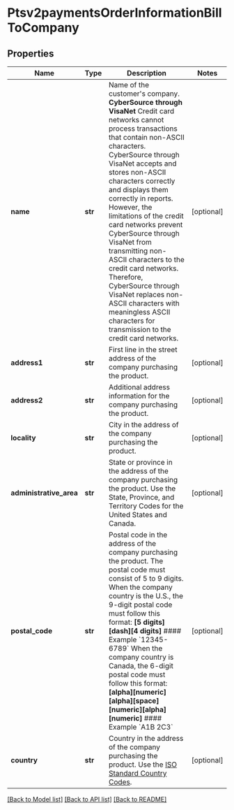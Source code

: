 # Ptsv2paymentsOrderInformationBillToCompany

## Properties
Name | Type | Description | Notes
------------ | ------------- | ------------- | -------------
**name** | **str** | Name of the customer&#39;s company.  **CyberSource through VisaNet** Credit card networks cannot process transactions that contain non-ASCII characters. CyberSource through VisaNet accepts and stores non-ASCII characters correctly and displays them correctly in reports. However, the limitations of the credit card networks prevent CyberSource through VisaNet from transmitting non-ASCII characters to the credit card networks. Therefore, CyberSource through VisaNet replaces non-ASCII characters with meaningless ASCII characters for transmission to the credit card networks.  | [optional] 
**address1** | **str** | First line in the street address of the company purchasing the product. | [optional] 
**address2** | **str** | Additional address information for the company purchasing the product. | [optional] 
**locality** | **str** | City in the address of the company purchasing the product. | [optional] 
**administrative_area** | **str** | State or province in the address of the company purchasing the product. Use the State, Province, and Territory Codes for the United States and Canada.  | [optional] 
**postal_code** | **str** | Postal code in the address of the company purchasing the product. The postal code must consist of 5 to 9 digits.  When the company country is the U.S., the 9-digit postal code must follow this format: **[5 digits][dash][4 digits]** #### Example &#x60;12345-6789&#x60;  When the company country is Canada, the 6-digit postal code must follow this format: **[alpha][numeric][alpha][space][numeric][alpha][numeric]** #### Example &#x60;A1B 2C3&#x60;  | [optional] 
**country** | **str** | Country in the address of the company purchasing the product. Use the [ISO Standard Country Codes](https://developer.cybersource.com/library/documentation/sbc/quickref/countries_alpha_list.pdf).  | [optional] 

[[Back to Model list]](../README.md#documentation-for-models) [[Back to API list]](../README.md#documentation-for-api-endpoints) [[Back to README]](../README.md)


